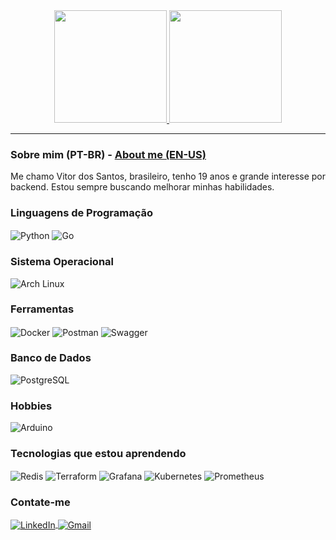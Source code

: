 <div align="center">
  <a href="https://github.com/zVitorSantos">
    <img height="180em" src="https://github-readme-stats.vercel.app/api?username=zVitorSantos&show_icons=true&theme=dark&include_all_commits=true&count_private=true" />
    <img height="180em" src="https://github-readme-stats.vercel.app/api/top-langs/?username=zVitorSantos&layout=compact&langs_count=7&theme=dark" />
  </a>
</div>

____________________________________________________________

### Sobre mim (PT-BR) - [About me (EN-US)](https://github.com/zVitorSantos/zVitorSantos/blob/main/README_ENG.md)

Me chamo Vitor dos Santos, brasileiro, tenho 19 anos e grande interesse por backend. Estou sempre buscando melhorar minhas habilidades.

### Linguagens de Programação
  <img align="center" alt="Python" src="https://img.shields.io/badge/Python-3776AB?logo=python&logoColor=white"/>
  <img align="center" alt="Go" src="https://img.shields.io/badge/Go-0FAAFF?logo=Go&logoColor=white"/>

### Sistema Operacional
  <img align="center" alt="Arch Linux" src="https://img.shields.io/badge/Arch_Linux-1793D1?style=flat&logo=arch-linux&logoColor=white"/>

### Ferramentas
  <img align="center" alt="Docker" src="https://img.shields.io/badge/Docker-2496ED?logo=docker&logoColor=white"/>
  <img align="center" alt="Postman" src="https://img.shields.io/badge/Postman-FF6C37?logo=postman&logoColor=white"/>
  <img align="center" alt="Swagger" src="https://img.shields.io/badge/Swagger-85EA2D?logo=swagger&logoColor=black"/>

### Banco de Dados
  <img align="center" alt="PostgreSQL" src="https://img.shields.io/badge/PostgreSQL-316192?logo=postgresql&logoColor=white"/>

### Hobbies
  <img align="center" alt="Arduino" src="https://img.shields.io/badge/Arduino-00979D?logo=arduino&logoColor=white"/>

### Tecnologias que estou aprendendo
  <img align="center" alt="Redis" src="https://img.shields.io/badge/Redis-DC382D?logo=redis&logoColor=white"/>
  <img align="center" alt="Terraform" src="https://img.shields.io/badge/Terraform-7B42BC?logo=terraform&logoColor=white"/>
  <img align="center" alt="Grafana" src="https://img.shields.io/badge/Grafana-F46800?logo=grafana&logoColor=white"/>
  <img align="center" alt="Kubernetes" src="https://img.shields.io/badge/Kubernetes-326CE5?logo=kubernetes&logoColor=white"/>
  <img align="center" alt="Prometheus" src="https://img.shields.io/badge/Prometheus-E6522C?logo=prometheus&logoColor=white"/>

### Contate-me
  <a href="https://www.linkedin.com/in/Stumetin/">
    <img align="center" alt="LinkedIn" src="https://img.shields.io/badge/LinkedIn-0077B5?logo=linkedin&logoColor=white"/>
  </a>
  <a href="mailto:vitorsantos4736@gmail.com">
    <img align="center" alt="Gmail" src="https://img.shields.io/badge/Gmail-D14836?logo=gmail&logoColor=white"/>
  </a>
